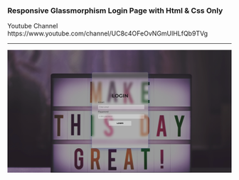 <h3>Responsive Glassmorphism Login Page with Html & Css Only</h3>
<p>Youtube Channel https://www.youtube.com/channel/UC8c4OFeOvNGmUlHLfQb9TVg</p>
<hr>

<img src="images/screenshoot.png" />
